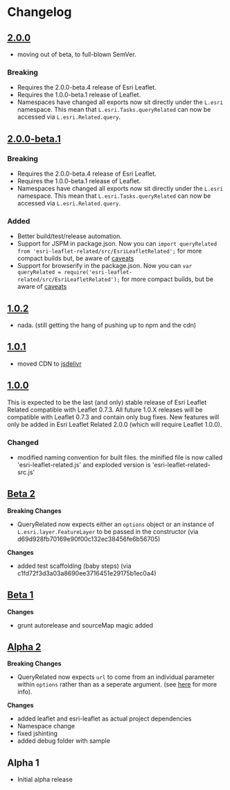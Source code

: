 # Changelog

## [2.0.0]

* moving out of beta, to full-blown SemVer.

### Breaking
* Requires the 2.0.0-beta.4 release of Esri Leaflet.
* Requires the 1.0.0-beta.1 release of Leaflet.
* Namespaces have changed all exports now sit directly under the `L.esri` namespace. This mean that `L.esri.Tasks.queryRelated` can now be accessed via `L.esri.Related.query`.

## [2.0.0-beta.1]

### Breaking
* Requires the 2.0.0-beta.4 release of Esri Leaflet.
* Requires the 1.0.0-beta.1 release of Leaflet.
* Namespaces have changed all exports now sit directly under the `L.esri` namespace. This mean that `L.esri.Tasks.queryRelated` can now be accessed via `L.esri.Related.query`.

### Added

* Better build/test/release automation.
* Support for JSPM in package.json. Now you can `import queryRelated from 'esri-leaflet-related/src/EsriLeafletRelated';` for more compact builds but, be aware of [caveats](http://blog.izs.me/post/44149270867/why-no-directories-lib-in-node-the-less-snarky)
* Support for browserify in the package.json. Now you can `var queryRelated = require('esri-leaflet-related/src/EsriLeafletRelated');` for more compact builds, but be aware of [caveats](http://blog.izs.me/post/44149270867/why-no-directories-lib-in-node-the-less-snarky)


## [1.0.2]

* nada.  (still getting the hang of pushing up to npm and the cdn)


## [1.0.1]

* moved CDN to [jsdelivr](http://www.jsdelivr.com/#!leaflet.esri.related)

## [1.0.0]

This is expected to be the last (and only) stable release of Esri Leaflet Related compatible with Leaflet 0.7.3. All future 1.0.X releases will be compatible with Leaflet 0.7.3 and contain only bug fixes. New features will only be added in Esri Leaflet Related 2.0.0 (which will require Leaflet 1.0.0).

### Changed
- modified naming convention for built files.  the minified file is now called 'esri-leaflet-related.js' and exploded version is 'esri-leaflet-related-src.js'

## [Beta 2]

**Breaking Changes**
* QueryRelated now expects either an `options` object or an instance of `L.esri.layer.FeatureLayer` to be passed in the constructor (via d69d928fb70169e90f00c132ec38456fe6b56705)

**Changes**
* added test scaffolding (baby steps) (via c1fd72f3d3a03a8690ee3716451e29175b1ec0a4)

## [Beta 1]

**Changes**
* grunt autorelease and sourceMap magic added

## [Alpha 2]

**Breaking Changes**
* QueryRelated now expects `url` to come from an individual parameter within `options` rather than as a seperate argument.  (see [here](https://github.com/Esri/esri-leaflet/releases/tag/v1.0.0-rc.5) for more info).

**Changes**
* added leaflet and esri-leaflet as actual project dependencies
* Namespace change
* fixed jshinting
* added debug folder with sample

## Alpha 1

* Initial alpha release

[2.0.0]: https://github.com/jgravois/esri-leaflet-related/compare/v2.0.0-beta.1...v2.0.0-beta.1
[2.0.0-beta.1]: https://github.com/jgravois/esri-leaflet-related/compare/v2.0.0-beta.1...v1.0.2
[1.0.2]: https://github.com/jgravois/esri-leaflet-related/compare/v1.0.1...v1.0.2
[1.0.1]: https://github.com/jgravois/esri-leaflet-related/compare/v1.0.0...v1.0.1
[1.0.0]: https://github.com/jgravois/esri-leaflet-related/compare/v0.0.1-beta.1...v1.0.0
[Beta 2]: https://github.com/jgravois/esri-leaflet-gp/compare/v0.0.1-beta.1...v0.0.1-beta.2
[Beta 1]: https://github.com/jgravois/esri-leaflet-gp/compare/v0.0.1-alpha.3...v0.0.1-beta.1
[Alpha 2]: https://github.com/jgravois/esri-leaflet-gp/compare/v0.0.1-alpha.2...v0.0.1-alpha.1
